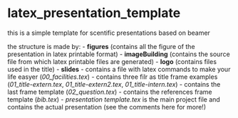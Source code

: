 # latex_presentation_template
this is a simple template for scentific presentations based on beamer

the structure is made by:
	- **figures** (contains all the figure of the presentation in latex printable format)
		- **imageBuilding** (contains the source file from which latex printable files are generated)
		- **logo** (contains files used in the title)
	- **slides**
		- contains a file with latex commands to make your life easyer (*00_facilities.tex*)
		- contains three filr as title frame examples (*01_title-extern.tex*, *01_title-extern2.tex*, *01_title-intern.tex*)
		- contains the last frame template (*02_question.tex*)
		- contains the references frame template (*bib.tex*)
	- *presentation template.tex* is the main project file and contains the actual presentation (see the comments here for more!)
